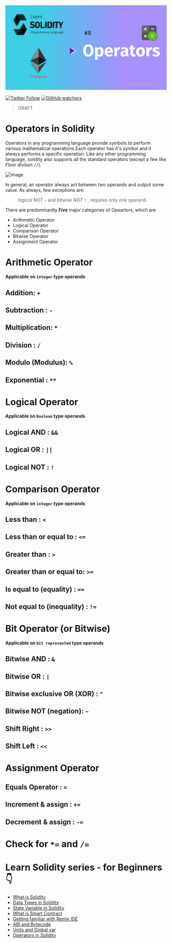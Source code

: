 <img src="/Tutorials/header-images/8-OG-Operators-in-solidity.png" width="630" title="Operators in solidity">

[<img alt="Twitter Follow" src="https://img.shields.io/twitter/follow/PranavRaj90?style=social">](https://twitter.com/intent/follow?screen_name=PranavRaj90)
[<img alt="GitHub watchers" src="https://img.shields.io/github/watchers/raj-pranav/learn-solidity?label=Learn%20Solidity&style=social">](https://github.com/raj-pranav/learn-solidity/)

> DRAFT

# Operators in Solidity
Operators in any programming language provide symbols to perform various mathematical operations.Each operator has it's symbol and it always performs a specific operation. Like any other programming language, solidity also supports all the standard operators (except a few like _Floor divison_ `//`).

![image](https://user-images.githubusercontent.com/48473708/151010420-327d7739-2258-4b30-b031-f1f1b92aeb5c.png)


In general, an operator always act between two operands and output some value. As always, few exceptions are:<br>
> _logical NOT_ `~` and _bitwise NOT_ `!` , requires only one operand.

There are predominantly **Five** major categories of Opeartors, which are
- Arithmetic Operator
- Logical Operator
- Comparison Operator
- Bitwise Operator
- Assignment Operator

# Arithmetic Operator
**Applicable on `integer` type operands**
## Addition: `+`

## Subtraction : `-`

## Multiplication: `*`

## Division : `/`

## Modulo (Modulus): `%`

## Exponential : ` ** `

# Logical Operator
**Applicable on `Boolean` type operands**
## Logical AND : `&&`

## Logical OR  : `||`

## Logical NOT : `!`


# Comparison Operator
**Applicable on `integer` type operands**

## Less than : `<`

## Less than or equal to : `<=`

## Greater than : `>`

## Greater than or equal to: `>=`

## Is equal to (equality) : `==`

## Not equal to (inequality) : `!=`

# Bit Operator (or Bitwise)
**Applicable on `bit represented` type operands**

## Bitwise AND : `&`

## Bitwise OR  : `|`

## Bitwise exclusive OR (XOR) : `^`

## Bitwise NOT (negation): `~`

## Shift Right : `>>`

## Shift Left : `<<`

# Assignment Operator

## Equals Operator : `=`

## Increment & assign : `+=`

## Decrement & assign : `-=`



# Check for `*=` and `/=`



# Learn Solidity series - for Beginners 👇
- [What is Solidity](https://github.com/raj-pranav/learn-solidity/blob/main/Tutorials/Beginners/1-What_is_Solidity.md)
- [Data Types in Solidity](https://github.com/raj-pranav/learn-solidity/blob/main/Tutorials/Beginners/2-Data_types_solidity.md)
- [State Variable in Solidity](https://github.com/raj-pranav/learn-solidity/blob/main/Tutorials/Beginners/3-State_variable_solidity.md)
- [What is Smart Contract](https://github.com/raj-pranav/learn-solidity/blob/main/Tutorials/Beginners/4-what-is-a-Smart_contract.md)
- [Getting familiar with Remix IDE](https://github.com/raj-pranav/learn-solidity/blob/main/Tutorials/Beginners/5-Getting-familiar-with-Remix-IDE.md)
- [ABI and Bytecode](https://github.com/raj-pranav/learn-solidity/blob/main/Tutorials/Beginners/6-ABI-and-Bytecode-from-solidity-compiler.md)
- [Units and Global var](https://github.com/raj-pranav/learn-solidity/blob/main/Tutorials/Beginners/7-Units-and-global-variable.md)
- [Operators in Solidity](https://github.com/raj-pranav/learn-solidity/blob/main/Tutorials/Beginners/8-Operators-in-solidity.md)
